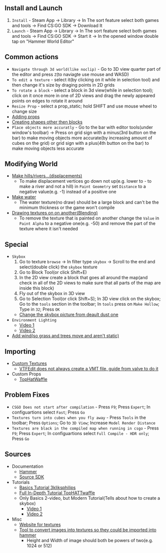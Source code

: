 ## Install and Launch
1. `Install` -  Steam App -> Library -> In The sort feature select both games and tools -> Find CS:GO SDK -> Download It
2. `Launch` - Steam App -> Library -> In The sort feature select both games and tools -> Find CS:GO SDK -> Start it -> In the opened window double tap on "Hammer World Editor"


## Common actions
* `Navigate through 3d world(like noclip)` - Go to 3D view quarter part of the editor and press `Z`(to naviagte use mouse and WASD)
* `To edit a texture` - select it(by clicking on it while in selection tool) and then change it's size by draging points in 2D grids
* `To rotate a block` - select a block in 3d view(while in selection tool); click on it once more in one of 2D views and drag the newly appeared points on edges to rotate it around
* `Resize Prop` - select a prop_static; hold SHIFT and use mouse wheel to change size
* [Adding props](https://www.youtube.com/watch?v=3ZgIknUD7-Q)
* [Creating shapes other then blocks](https://www.youtube.com/watch?v=zkeZQ6vY1Gg)
* `Place objects more accuratly` - Go to the bar with editor tools(under window's toolbar) -> Press on grid sign with a minus(3rd button on the bar) to make moving objects more accurate(by increasing amount of cubes on the grid) or grid sign with a plus(4th button on the bar) to make moving objects less accurate


## Modifying World
* [Make hills/rivers...(displacements)](https://www.youtube.com/watch?v=nre432l_OTc&list=PLfwtcDG7LpxF7-uH_P9La76dgCMC_lfk3)
	* To make displacement vertices go down not up(e.g. lower to - to make a river and not a hill) in `Paint Geometry` set `Distance` to a negative value(e.g. -1) instead of a positive one
* [Make water](https://www.youtube.com/watch?v=jdTD7JtuE2w&list=PLfwtcDG7LpxF7-uH_P9La76dgCMC_lfk3&index=7)
	* The water texture(no draw) should be a large block and can't be the minimum thickness or the game won't compile
* [Drawing textures on on another(Blending)](https://www.youtube.com/watch?v=_MgvPz9d8dY)
	* To remove the texture that is painted on another change the `Value` in `Paint Alpha` to a negative one(e.g. -50) and remove the part of the texture where it isn't needed
	

## Special
* `Skybox`
	1. Go to texture `browse` -> In filter type `skybox` -> Scroll to the end and select(double click) the `skybox` texture
	2. Go to Block Tool(or click Shift+E)
	3. In the 2D view create a block that goes all around the map(and check in all of the 2D views to make sure that all parts of the map are inside this block)
	4. Fly out of the skybox in 3D view
	5. Go to Selection Tool(or click Shift+S); In 3D view click on the skybox; Go to the `tools` section in the toolbar; In `tools` press on `Make Hollow`; Type in `32`; Press `OK`
	* [Change the skybox picture from deault dust one](https://www.youtube.com/watch?v=nyJhY3nCN3o)
* `Environment Lighting`
	* [Video 1](https://www.youtube.com/watch?v=YXzwRf8m4n0)
	* [Video 2](https://www.youtube.com/watch?v=ot8Wjvx7b6A)
* [Add wind(so grass and trees move and aren't static)](https://www.youtube.com/watch?v=Z-2Gxv-0fY4)


## Importing
* [Custom Textures](https://www.youtube.com/watch?v=6BBq-bQJCHs)
	* [VTFEdit does not always create a VMT file, guide from valve to do it](https://developer.valvesoftware.com/wiki/Creating_a_Material)
* Custom Props
	* [TopHatWaffle](https://www.youtube.com/watch?v=R3_GFL3CYO8)



## Problem Fixes
* `CSGO Does not start after compilation` - Press `F9`; Press `Expert`; In configuartions select `Fast`; Press `Go`
* `Textures turn into cubes when you fly away` - Press `Tools` in the toolbar; Press `Options`; Go to `3D View`; Increase `Model Render Distance`
* `Textures are black in the compiled map when running in csgo` - Press `F9`; Press `Expert`; In configuartions select `Full Compile - HDR only`; Press `Go`


## Sources
* Documentation
	* [Hammer](https://developer.valvesoftware.com/wiki/Category:Hammer)
	* [Source SDK](https://developer.valvesoftware.com/wiki/SDK_Docs)
* Tutorials
	* [Basics Tutorial 3kliksphilips](https://www.youtube.com/playlist?list=PLfwtcDG7LpxF7-uH_P9La76dgCMC_lfk3)
	* [Full In-Depth Tutorial TopHATTwaffle](https://www.youtube.com/playlist?list=PL-454Fe3dQH1L38FnKkz_O1CqYx6sKaXk)
	* Only Basics 2-video, but Modern Tutorial(Tells about how to create a skybox)
		* [Video 1](https://www.youtube.com/watch?v=cif3zRXaKIs&list=PLPvBUiix5ucKCAimRf_XGoHaogxfOIAAL)
		* [Video 2](https://www.youtube.com/watch?v=p-5qnMXSZvQ&list=PLPvBUiix5ucKCAimRf_XGoHaogxfOIAAL)
* Misc
	* [Website for textures](textures.com)
	* [Tool to convert images into textures so they could be imported into hammer](https://developer.valvesoftware.com/wiki/VTFEdit)
		* Height and Width of image should both be powers of two(e.g. 1024 or 512)
